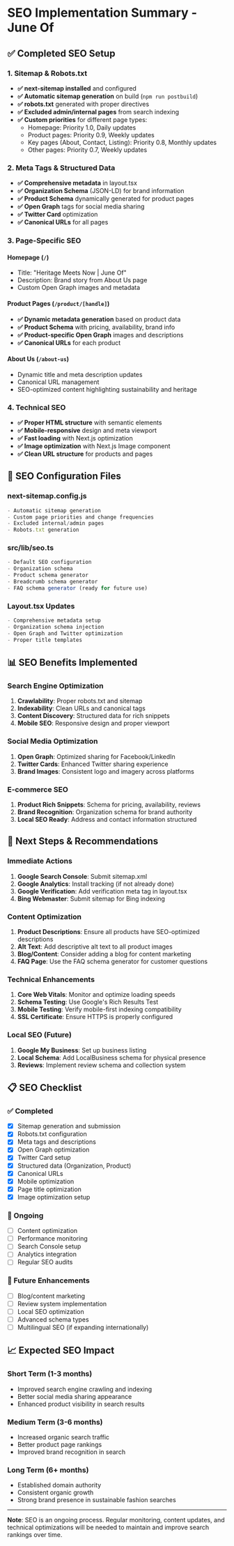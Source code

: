 # SEO Implementation Summary - June Of

## ✅ **Completed SEO Setup**

### **1. Sitemap & Robots.txt**

- **✅ next-sitemap installed** and configured
- **✅ Automatic sitemap generation** on build (`npm run postbuild`)
- **✅ robots.txt** generated with proper directives
- **✅ Excluded admin/internal pages** from search indexing
- **✅ Custom priorities** for different page types:
  - Homepage: Priority 1.0, Daily updates
  - Product pages: Priority 0.9, Weekly updates
  - Key pages (About, Contact, Listing): Priority 0.8, Monthly updates
  - Other pages: Priority 0.7, Weekly updates

### **2. Meta Tags & Structured Data**

- **✅ Comprehensive metadata** in layout.tsx
- **✅ Organization Schema** (JSON-LD) for brand information
- **✅ Product Schema** dynamically generated for product pages
- **✅ Open Graph** tags for social media sharing
- **✅ Twitter Card** optimization
- **✅ Canonical URLs** for all pages

### **3. Page-Specific SEO**

#### **Homepage (`/`)**

- Title: "Heritage Meets Now | June Of"
- Description: Brand story from About Us page
- Custom Open Graph images and metadata

#### **Product Pages (`/product/[handle]`)**

- **✅ Dynamic metadata generation** based on product data
- **✅ Product Schema** with pricing, availability, brand info
- **✅ Product-specific Open Graph** images and descriptions
- **✅ Canonical URLs** for each product

#### **About Us (`/about-us`)**

- Dynamic title and meta description updates
- Canonical URL management
- SEO-optimized content highlighting sustainability and heritage

### **4. Technical SEO**

- **✅ Proper HTML structure** with semantic elements
- **✅ Mobile-responsive** design and meta viewport
- **✅ Fast loading** with Next.js optimization
- **✅ Image optimization** with Next.js Image component
- **✅ Clean URL structure** for products and pages

## 🔧 **SEO Configuration Files**

### **next-sitemap.config.js**

```javascript
- Automatic sitemap generation
- Custom page priorities and change frequencies
- Excluded internal/admin pages
- Robots.txt generation
```

### **src/lib/seo.ts**

```javascript
- Default SEO configuration
- Organization schema
- Product schema generator
- Breadcrumb schema generator
- FAQ schema generator (ready for future use)
```

### **Layout.tsx Updates**

```javascript
- Comprehensive metadata setup
- Organization schema injection
- Open Graph and Twitter optimization
- Proper title templates
```

## 📊 **SEO Benefits Implemented**

### **Search Engine Optimization**

1. **Crawlability**: Proper robots.txt and sitemap
2. **Indexability**: Clean URLs and canonical tags
3. **Content Discovery**: Structured data for rich snippets
4. **Mobile SEO**: Responsive design and proper viewport

### **Social Media Optimization**

1. **Open Graph**: Optimized sharing for Facebook/LinkedIn
2. **Twitter Cards**: Enhanced Twitter sharing experience
3. **Brand Images**: Consistent logo and imagery across platforms

### **E-commerce SEO**

1. **Product Rich Snippets**: Schema for pricing, availability, reviews
2. **Brand Recognition**: Organization schema for brand authority
3. **Local SEO Ready**: Address and contact information structured

## 🚀 **Next Steps & Recommendations**

### **Immediate Actions**

1. **Google Search Console**: Submit sitemap.xml
2. **Google Analytics**: Install tracking (if not already done)
3. **Google Verification**: Add verification meta tag in layout.tsx
4. **Bing Webmaster**: Submit sitemap for Bing indexing

### **Content Optimization**

1. **Product Descriptions**: Ensure all products have SEO-optimized descriptions
2. **Alt Text**: Add descriptive alt text to all product images
3. **Blog/Content**: Consider adding a blog for content marketing
4. **FAQ Page**: Use the FAQ schema generator for customer questions

### **Technical Enhancements**

1. **Core Web Vitals**: Monitor and optimize loading speeds
2. **Schema Testing**: Use Google's Rich Results Test
3. **Mobile Testing**: Verify mobile-first indexing compatibility
4. **SSL Certificate**: Ensure HTTPS is properly configured

### **Local SEO (Future)**

1. **Google My Business**: Set up business listing
2. **Local Schema**: Add LocalBusiness schema for physical presence
3. **Reviews**: Implement review schema and collection system

## 📋 **SEO Checklist**

### **✅ Completed**

- [x] Sitemap generation and submission
- [x] Robots.txt configuration
- [x] Meta tags and descriptions
- [x] Open Graph optimization
- [x] Twitter Card setup
- [x] Structured data (Organization, Product)
- [x] Canonical URLs
- [x] Mobile optimization
- [x] Page title optimization
- [x] Image optimization setup

### **🔄 Ongoing**

- [ ] Content optimization
- [ ] Performance monitoring
- [ ] Search Console setup
- [ ] Analytics integration
- [ ] Regular SEO audits

### **🎯 Future Enhancements**

- [ ] Blog/content marketing
- [ ] Review system implementation
- [ ] Local SEO optimization
- [ ] Advanced schema types
- [ ] Multilingual SEO (if expanding internationally)

## 📈 **Expected SEO Impact**

### **Short Term (1-3 months)**

- Improved search engine crawling and indexing
- Better social media sharing appearance
- Enhanced product visibility in search results

### **Medium Term (3-6 months)**

- Increased organic search traffic
- Better product page rankings
- Improved brand recognition in search

### **Long Term (6+ months)**

- Established domain authority
- Consistent organic growth
- Strong brand presence in sustainable fashion searches

---

**Note**: SEO is an ongoing process. Regular monitoring, content updates, and technical optimizations will be needed to maintain and improve search rankings over time.
